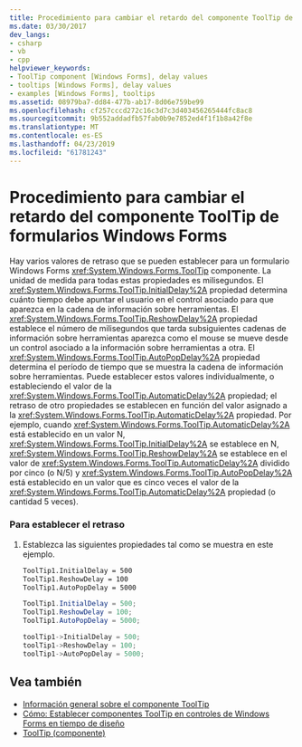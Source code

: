```yaml
---
title: Procedimiento para cambiar el retardo del componente ToolTip de formularios Windows Forms
ms.date: 03/30/2017
dev_langs:
- csharp
- vb
- cpp
helpviewer_keywords:
- ToolTip component [Windows Forms], delay values
- tooltips [Windows Forms], delay values
- examples [Windows Forms], tooltips
ms.assetid: 08979ba7-dd84-477b-ab17-8d06e759be99
ms.openlocfilehash: cf257cccd272c16c3d7c3d403456265444fc8ac8
ms.sourcegitcommit: 9b552addadfb57fab0b9e7852ed4f1f1b8a42f8e
ms.translationtype: MT
ms.contentlocale: es-ES
ms.lasthandoff: 04/23/2019
ms.locfileid: "61781243"
---
```

# <a name="how-to-change-the-delay-of-the-windows-forms-tooltip-component"></a>Procedimiento para cambiar el retardo del componente ToolTip de formularios Windows Forms
Hay varios valores de retraso que se pueden establecer para un formulario Windows Forms <xref:System.Windows.Forms.ToolTip> componente. La unidad de medida para todas estas propiedades es milisegundos. El <xref:System.Windows.Forms.ToolTip.InitialDelay%2A> propiedad determina cuánto tiempo debe apuntar el usuario en el control asociado para que aparezca en la cadena de información sobre herramientas. El <xref:System.Windows.Forms.ToolTip.ReshowDelay%2A> propiedad establece el número de milisegundos que tarda subsiguientes cadenas de información sobre herramientas aparezca como el mouse se mueve desde un control asociado a la información sobre herramientas a otra. El <xref:System.Windows.Forms.ToolTip.AutoPopDelay%2A> propiedad determina el período de tiempo que se muestra la cadena de información sobre herramientas. Puede establecer estos valores individualmente, o estableciendo el valor de la <xref:System.Windows.Forms.ToolTip.AutomaticDelay%2A> propiedad; el retraso de otro propiedades se establecen en función del valor asignado a la <xref:System.Windows.Forms.ToolTip.AutomaticDelay%2A> propiedad. Por ejemplo, cuando <xref:System.Windows.Forms.ToolTip.AutomaticDelay%2A> está establecido en un valor N, <xref:System.Windows.Forms.ToolTip.InitialDelay%2A> se establece en N, <xref:System.Windows.Forms.ToolTip.ReshowDelay%2A> se establece en el valor de <xref:System.Windows.Forms.ToolTip.AutomaticDelay%2A> dividido por cinco (o N/5) y <xref:System.Windows.Forms.ToolTip.AutoPopDelay%2A> está establecido en un valor que es cinco veces el valor de la <xref:System.Windows.Forms.ToolTip.AutomaticDelay%2A> propiedad (o cantidad 5 veces).  
  
### <a name="to-set-the-delay"></a>Para establecer el retraso  
  
1. Establezca las siguientes propiedades tal como se muestra en este ejemplo.  
  
    ```vb  
    ToolTip1.InitialDelay = 500  
    ToolTip1.ReshowDelay = 100  
    ToolTip1.AutoPopDelay = 5000  
    ```  
  
    ```csharp  
    ToolTip1.InitialDelay = 500;  
    ToolTip1.ReshowDelay = 100;  
    ToolTip1.AutoPopDelay = 5000;  
    ```  
  
    ```cpp  
    toolTip1->InitialDelay = 500;  
    toolTip1->ReshowDelay = 100;  
    toolTip1->AutoPopDelay = 5000;  
    ```  
  
## <a name="see-also"></a>Vea también

- [Información general sobre el componente ToolTip](tooltip-component-overview-windows-forms.md)
- [Cómo: Establecer componentes ToolTip en controles de Windows Forms en tiempo de diseño](how-to-set-tooltips-for-controls-on-a-windows-form-at-design-time.md)
- [ToolTip (componente)](tooltip-component-windows-forms.md)
